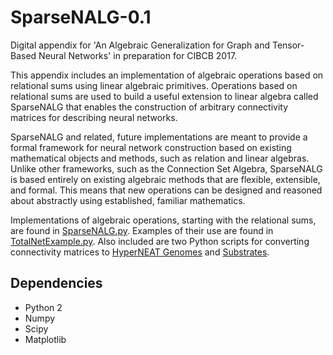 # SparseNALG-0.1

Digital appendix for 'An Algebraic Generalization for Graph and Tensor-Based Neural Networks' in preparation for CIBCB 2017.  

This appendix includes an implementation of algebraic operations based on relational sums using linear algebraic primitives. Operations based on relational sums are used to build a useful extension to linear algebra called SparseNALG that enables the construction of arbitrary connectivity matrices for describing neural networks.

SparseNALG and related, future implementations are meant to provide a formal framework for neural network construction based on existing mathematical objects and methods, such as relation and linear algebras. Unlike other frameworks, such as the Connection Set Algebra, SparseNALG is based entirely on existing algebraic methods that are flexible, extensible, and formal. This means that new operations can be designed and reasoned about abstractly using established, familiar mathematics. 

Implementations of algebraic operations, starting with the relational sums, are found in [SparseNALG.py](SparseNALG.py). Examples of their use are found in [TotalNetExample.py](TotalNetExample.py). Also included are two Python scripts for converting connectivity matrices to [HyperNEAT Genomes](ToHyperNEATGenome.py) and [Substrates](ToHyperNEATSubstrate.py).

## Dependencies
- Python 2  
- Numpy  
- Scipy  
- Matplotlib  

